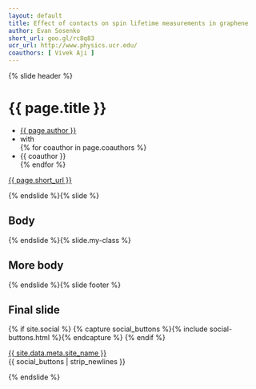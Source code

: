 ```yaml
---
layout: default
title: Effect of contacts on spin lifetime measurements in graphene
author: Evan Sosenko
short_url: goo.gl/rc8q83
ucr_url: http://www.physics.ucr.edu/
coauthors: [ Vivek Aji ]
---
```


{% slide header %}

<h1>{{ page.title }}</h1>
<ul class="authors">
  <li class="author"><a href="http://{{ site.data.meta.site_name }}">{{ page.author }}</a>
  </li>
  <li class"connector">with</li>
{% for coauthor in page.coauthors %}
  <li class="author coauthor">{{ coauthor }}</li>
{% endfor %}
</ul>
<div class="qrcode"></div>
<a class="short_url" href="https://{{ page.short_url }}">{{ page.short_url }}</a>
<a class="ucr_logo" href="{{ page.ucr_url }}"></a>

{% endslide %}{% slide %}

## Body

{% endslide %}{% slide.my-class %}

## More body

{% endslide %}{% slide footer %}

## Final slide

{% if site.social %}
  {% capture social_buttons %}{% include social-buttons.html %}{% endcapture %}
{% endif %}

<a class="ucr_logo" href="{{ page.ucr_url }}"></a>
<div class="colophon">
  <a href="http://{{ site.data.meta.site_name }}">{{ site.data.meta.site_name }}</a>
</div>
<div class="web-colophon">
  <a class="html5-badge" href="http://www.w3.org/html/logo/" title="HTML5 Powered with CSS3 / Styling, and Semantics"></a>
  {{ social_buttons | strip_newlines }}
</div>

{% endslide %}

